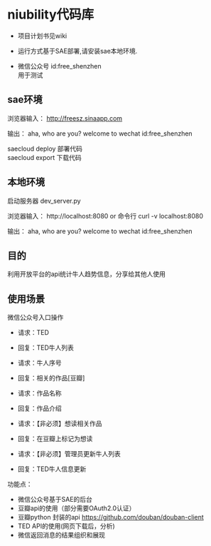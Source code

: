 # niubility代码库

- 项目计划书见wiki

- 运行方式基于SAE部署,请安装sae本地环境.

- 微信公众号
id:free_shenzhen  
用于测试

## sae环境
浏览器输入：
http://freesz.sinaapp.com

输出：
aha, who are you? welcome to wechat id:free_shenzhen

saecloud deploy 部署代码  
saecloud export 下载代码

## 本地环境  
启动服务器
dev_server.py

浏览器输入：
http://localhost:8080
or 
命令行
curl -v localhost:8080

输出：
aha, who are you? welcome to wechat id:free_shenzhen

## 目的
利用开放平台的api统计牛人趋势信息，分享给其他人使用

## 使用场景 

微信公众号入口操作
- 请求：TED
- 回复：TED牛人列表

- 请求：牛人序号
- 回复：相关的作品[豆瓣]

- 请求：作品名称
- 回复：作品介绍

- 请求：【非必须】想读相关作品  
- 回复：在豆瓣上标记为想读

- 请求：【非必须】管理员更新牛人列表
- 回复：TED牛人信息更新


功能点：  
+ 微信公众号基于SAE的后台  
+ 豆瓣api的使用（部分需要OAuth2.0认证）  
+ 豆瓣python 封装的api https://github.com/douban/douban-client
+ TED API的使用(网页下载后，分析)  
+ 微信返回消息的结果组织和展现    








